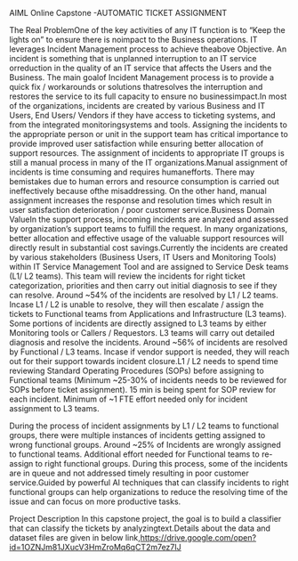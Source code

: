 AIML Online Capstone -AUTOMATIC TICKET ASSIGNMENT

The Real ProblemOne of the key activities of any IT function is to “Keep the lights on” to ensure there is noimpact to the Business operations. IT leverages Incident Management process to achieve theabove Objective. An incident is something that is unplanned interruption to an IT service orreduction in the quality of an IT service that affects the Users and the Business. The main goalof Incident Management process is to provide a quick fix / workarounds or solutions thatresolves the interruption and restores the service to its full capacity to ensure no businessimpact.In most of the organizations, incidents are created by various Business and IT Users, End Users/ Vendors if they have access to ticketing systems, and from the integrated monitoringsystems and tools. Assigning the incidents to the appropriate person or unit in the support team has critical importance to provide improved user satisfaction while ensuring better allocation of support resources. The assignment of incidents to appropriate IT groups is still a manual process in many of the IT organizations.Manual assignment of incidents is time consuming and requires humanefforts. There may bemistakes due to human errors and resource consumption is carried out ineffectively because ofthe misaddressing. On the other hand, manual assignment increases the response and resolution times which result in user satisfaction deterioration / poor customer service.Business Domain ValueIn the support process, incoming incidents are analyzed and assessed by organization’s support teams to fulfill the request. In many organizations, better allocation and effective usage of the valuable support resources will directly result in substantial cost savings.Currently the incidents are created by various stakeholders (Business Users, IT Users and Monitoring Tools) within IT Service Management Tool and are assigned to Service Desk teams (L1/ L2 teams). This team will review the incidents for right ticket categorization, priorities and then carry out initial diagnosis to see if they can resolve. Around ~54% of the incidents are resolved by L1 / L2 teams. Incase L1 / L2 is unable to resolve, they will then escalate / assign the tickets to Functional teams from Applications and Infrastructure (L3 teams). Some portions of incidents are directly assigned to L3 teams by either Monitoring tools or Callers / Requestors. L3 teams will carry out detailed diagnosis and resolve the incidents. Around ~56% of incidents are resolved by Functional / L3 teams. Incase if vendor support is needed, they will reach out for their support towards incident closure.L1 / L2 needs to spend time reviewing Standard Operating Procedures (SOPs) before assigning to Functional teams (Minimum ~25-30% of incidents needs to be reviewed for SOPs before ticket assignment). 15 min is being spent for SOP review for each incident. Minimum of ~1 FTE effort needed only for incident assignment to L3 teams.

During the process of incident assignments by L1 / L2 teams to functional groups, there were multiple instances of incidents getting assigned to wrong functional groups. Around ~25% of Incidents are wrongly assigned to functional teams. Additional effort needed for Functional teams to re-assign to right functional groups. During this process, some of the incidents are in queue and not addressed timely resulting in poor customer service.Guided by powerful AI techniques that can classify incidents to right functional groups can help organizations to reduce the resolving time of the issue and can focus on more productive tasks.

Project Description
In this capstone project, the goal is to build a classifier that can classify the tickets by analyzingtext.Details about the data and dataset files are given in below link,https://drive.google.com/open?id=1OZNJm81JXucV3HmZroMq6qCT2m7ez7IJ


